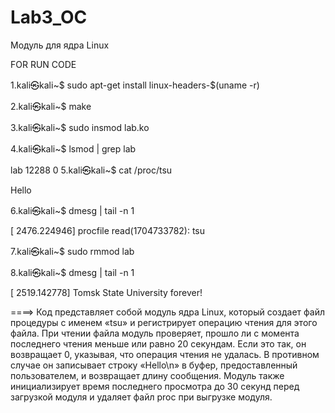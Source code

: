 # Lab3_OC
Модуль для ядра Linux

FOR RUN CODE

1.kali㉿kali~$ sudo apt-get install linux-headers-$(uname -r) 

2.kali㉿kali~$ make 

3.kali㉿kali~$ sudo insmod lab.ko

4.kali㉿kali~$ lsmod | grep lab

lab                    12288  0 
5.kali㉿kali~$ cat /proc/tsu

Hello  

6.kali㉿kali~$ dmesg | tail -n 1

[ 2476.224946] procfile read(1704733782): tsu

7.kali㉿kali~$ sudo rmmod lab

8.kali㉿kali~$ dmesg | tail -n 1 

[ 2519.142778] Tomsk State University forever!

====> Код представляет собой модуль ядра Linux, который создает файл процедуры с именем «tsu» и регистрирует операцию чтения для этого файла. При чтении файла модуль проверяет, прошло ли с момента последнего чтения меньше или равно 20 секундам. Если это так, он возвращает 0, указывая, что операция чтения не удалась. В противном случае он записывает строку «Hello\n» в буфер, предоставленный пользователем, и возвращает длину сообщения. Модуль также инициализирует время последнего просмотра до 30 секунд перед загрузкой модуля и удаляет файл proc при выгрузке модуля.
